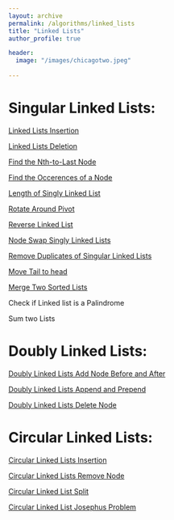 ```yaml
---
layout: archive
permalink: /algorithms/linked_lists
title: "Linked Lists"
author_profile: true

header:
  image: "/images/chicagotwo.jpeg"
  
---
```


# Singular Linked Lists:


[Linked Lists Insertion](https://devintheengineer.com/algorithms/linked_lists/linked_list_insertion)


[Linked Lists Deletion](https://devintheengineer.com/algorithms/linked_lists/linked_list_deletion)


[Find the Nth-to-Last Node](https://devintheengineer.com/algorithms/linked_lists/linked_list_nth)


[Find the Occerences of a Node](https://devintheengineer.com/algorithms/linked_lists/occurences)

[Length of Singly Linked List](https://devintheengineer.com/algorithms/linked_lists/length)

[Rotate Around Pivot](https://devintheengineer.com/algorithms/linked_lists/rotate)


[Reverse Linked List](https://devintheengineer.com/algorithms/linked_lists/reverse)


[Node Swap Singly Linked Lists](https://devintheengineer.com/algorithms/linked_lists/Node_Swap)


[Remove Duplicates of Singular Linked Lists](https://devintheengineer.com/algorithms/linked_lists/duplicates)

[Move Tail to head](https://devintheengineer.com/algorithms/linked_lists/tail_head)

[Merge Two Sorted Lists](https://devintheengineer.com/algorithms/linked_lists/single_merge)


Check if Linked list is a Palindrome

Sum two Lists

# Doubly Linked Lists:

[Doubly Linked Lists Add Node Before and After](https://devintheengineer.com/algorithms/linked_lists/double_add)

[Doubly Linked Lists Append and Prepend](https://devintheengineer.com/algorithms/linked_lists/double_append)

[Doubly Linked Lists Delete Node](https://devintheengineer.com/algorithms/linked_lists/double_delete)




# Circular Linked Lists:

[Circular Linked Lists Insertion](https://devintheengineer.com/algorithms/linked_lists/circular_linked_list_insertion)

[Circular Linked Lists Remove Node](https://devintheengineer.com/algorithms/linked_lists/circular_remove)

[Circular Linked List Split](https://devintheengineer.com/algorithms/linked_lists/linked_split)

[Circular Linked List Josephus Problem](https://devintheengineer.com/algorithms/linked_lists/circular_jos)



